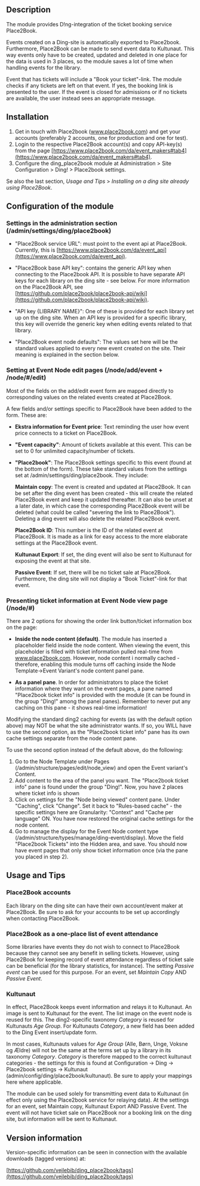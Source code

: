 Description
-----------
The module provides D!ng-integration of the ticket booking service Place2Book.
 
Events created on a Ding-site is automatically exported to Place2book. Furthermore, Place2Book can be made to send event data to Kultunaut. This way events only have to be created, updated and deleted in one place for the data is used in 3 places, so the module saves a lot of time when handling events for the library.

Event that has tickets will include a "Book your ticket"-link. The module checks if any tickets are left on that event. If yes, the booking link is presented to the user. If the event is closed for admissions or if no tickets are available, the user instead sees an appropriate message.


Installation
------------

1. Get in touch with Place2book (www.place2book.com) and get your accounts (preferably 2 accounts, one for production and one for test).
2. Login to the respective Place2Book account(s) and copy API-key(s) from the page [https://www.place2book.com/da/event_makers#tab4](https://www.place2book.com/da/event_makers#tab4).
3. Configure the ding_place2book module at Administration > Site Configuration > Ding! > Place2book settings.

Se also the last section, *Usage and Tips* > *Installing on a ding site already using Place2Book*.


Configuration of the module
---------------------------

### Settings in the administration section (/admin/settings/ding/place2book)

* "Place2Book service URL": must point to the event api at Place2Book. Currently, this is  [https://www.place2book.com/da/event_api](https://www.place2book.com/da/event_api).

* "Place2Book base API key": contains the generic API key when connecting to the  Place2book API. It is possible to have separate API keys for each library on the ding site - see below. For more information on the Place2Book API, see [https://github.com/place2book/place2book-api/wiki](https://github.com/place2book/place2book-api/wiki).

* "API key {LIBRARY NAME}": One of these is provided for each library set up on the ding site. When an API key is provided for a specific library, this key will override the generic key when editing events related to that library.
 
* "Place2Book event node defaults": The values set here will be the standard values applied to every new event created on the site. Their meaning is explained in the section below. 

### Setting at Event Node edit pages (/node/add/event + /node/#/edit)

Most of the fields on the add/edit event form are mapped directly to corresponding values on the related events created at Place2Book. 

A few fields and/or settings specific to Place2Book have been added to the form. These are:

* **Ekstra information for Event price**: Text reminding the user how event price connects to a ticket on Place2Book.

* **"Event capacity"**: Amount of tickets available at this event. This can be set to 0 for unlimited capacity/number of tickets.

* **"Place2book"**: The Place2Book settings specific to this event (found at the bottom of the form). These take standard values from the settings set at /admin/settings/ding/place2book. They include:

    **Maintain copy**: The event is created and updated at Place2Book. It can be set after the ding event has been created - this will create the related Place2Book event and keep it updated thereafter. It can also be unset at a later date, in which case the corresponding Place2Book event will be deleted (what could be called "severing the link to Place2Book"). Deleting a ding event will also delete the related Place2Book event.

    **Place2Book ID**: This number is the ID of the related event at Place2Book. It is made as a link for easy access to the more elaborate settings at the Place2Book event.

    **Kultunaut Export**: If set, the ding event will also be sent to Kultunaut for exposing the event at that site. 

    **Passive Event**: If set, there will be no ticket sale at Place2Book. Furthermore, the ding site will not display a "Book Ticket"-link for that event.

### Presenting ticket information at Event Node view page (/node/#)

There are 2 options for showing the order link button/ticket information box on the page:

* **Inside the node content (default)**. The module has inserted a placeholder field inside the node content. When viewing the event, this placeholder is filled with ticket information pulled real-time from www.place2book.com. However, node content i normally cached - therefore, enabling this module turns off caching inside the Node Template->Event Variant's node content panel pane. 

* **As a panel pane**. In order for administrators to place the ticket information where they want on the event pages, a pane named "Place2book ticket info" is provided with the module (it can be found in the group "Ding!" among the panel panes). Remember to never put any caching on this pane - it shows real-time information!

Modifying the standard ding2 caching for events (as with the default option above) may NOT be what the site administrator wants.
If so, you WILL have to use the second option, as the "Place2book ticket info" pane has its own
cache settings separate from the node content pane.

To use the second option instead of the default above, do the following:
1. Go to the Node Template under Pages (/admin/structure/pages/edit/node_view) and open the Event variant's Content.
2. Add content to the area of the panel you want. The "Place2book ticket info" pane is found under the group "Ding!". Now, you have 2 places where ticket info is shown
3. Click on settings for the "Node being viewed" content pane. Under "Caching", click "Change". Set it back to "Rules-based cache" - the specific settings here are Granularity: "Context" and "Cache per language" ON. You have now restored the original cache settings for the node content.    
4. Go to manage the display for the Event Node content type (/admin/structure/types/manage/ding-event/display). Move the field "Place2book Tickets" into the Hidden area, and save. You should now have event pages that only show ticket information once (via the pane you placed in step 2).

Usage and Tips
--------------

### Place2Book accounts

Each library on the ding site can have their own account/event maker at Place2Book. Be sure to ask for your accounts to be set up accordingly when contacting Place2Book. 

### Place2Book as a one-place list of event attendance

Some libraries have events they do not wish to connect to Place2Book because they cannot see any benefit in selling tickets. However, using Place2Book for keeping record of event attendance regardless of ticket sale can be beneficial (for the library statistics, for instance). The setting *Passive event* can be used for this purpose. For an event, set *Maintain Copy* AND *Passive Event*.  

### Kultunaut

In effect, Place2Book keeps event information and relays it to Kultunaut. An image is sent to Kultunaut for the event. The list image on the event node is reused for this. The ding2-specific taxonomy *Category* is reused for Kultunauts *Age Group*. For Kultunauts *Category*, a new field has been added to the Ding Event insert/update form. 

In most cases, Kultunauts values for *Age Group* (Alle, Børn, Unge, Voksne og Ældre) will not be the same at the terms set up by a library in its taxonomy *Category*. *Category* is therefore mapped to the correct kultunaut categories - the settings for this is found at Configuration -> Ding -> Place2book settings -> Kultunaut (admin/config/ding/place2book/kultunaut). Be sure to apply your mappings here where applicable.    

The module can be used solely for transmitting event data to Kultunaut (in effect only using the Place2book service for relaying data). At the settings for an event, set Maintain copy, Kultunaut Export AND Passive Event. The event will not have ticket sale on Place2Book nor a booking link on the ding site, but information will be sent to Kultunaut.


Version information
-------------------

Version-specific information can be seen in connection with the available downloads (tagged versions) at:

[https://github.com/vejlebib/ding_place2book/tags](https://github.com/vejlebib/ding_place2book/tags)

